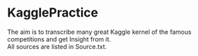 # KagglePractice
The aim is to transcribe many great Kaggle kernel of the famous competitions and get Insight from it.   
All sources are listed in Source.txt.
